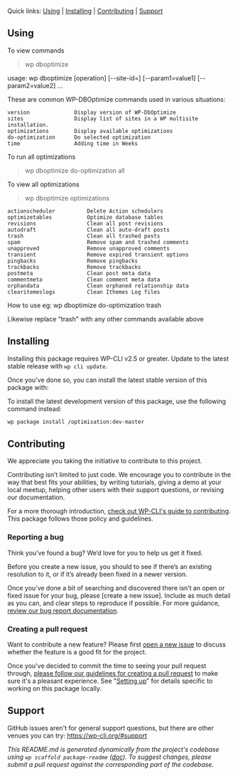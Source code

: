 

Quick links: [Using](#using) | [Installing](#installing) | [Contributing](#contributing) | [Support](#support)

## Using
To view commands

> wp dboptimize

usage: wp dboptimize <command> [operation] [--site-id=<site-id>] [--param1=value1] [--param2=value2] ...

These are common WP-DBOptimize commands used in various situations:

    version              Display version of WP-DbOptimize
    sites                Display list of sites in a WP multisite installation.
    optimizations        Display available optimizations
    do-optimization      Do selected optimization
    time                 Adding time in Weeks

To run all optimizations
> wp dboptimize do-optimization all

To view all optimizations

> wp dboptimize optimizations

    actionscheduler          Delete Action schedulers
    optimizetables           Optimize database tables
    revisions                Clean all post revisions
    autodraft                Clean all auto-draft posts
    trash                    Clean all trashed posts
    spam                     Remove spam and trashed comments
    unapproved               Remove unapproved comments
    transient                Remove expired transient options
    pingbacks                Remove pingbacks
    trackbacks               Remove trackbacks
    postmeta                 Clean post meta data
    commentmeta              Clean comment meta data
    orphandata               Clean orphaned relationship data
    clearitemeslogs          Clean Ithemes Log files
    



How to use
eg:
wp dboptimize do-optimization trash

Likewise replace "trash" with any other commands available above

## Installing

Installing this package requires WP-CLI v2.5 or greater. Update to the latest stable release with `wp cli update`.

Once you've done so, you can install the latest stable version of this package with:

To install the latest development version of this package, use the following command instead:

```bash
wp package install /optimisation:dev-master
```

## Contributing

We appreciate you taking the initiative to contribute to this project.

Contributing isn’t limited to just code. We encourage you to contribute in the way that best fits your abilities, by writing tutorials, giving a demo at your local meetup, helping other users with their support questions, or revising our documentation.

For a more thorough introduction, [check out WP-CLI's guide to contributing](https://make.wordpress.org/cli/handbook/contributing/). This package follows those policy and guidelines.

### Reporting a bug

Think you’ve found a bug? We’d love for you to help us get it fixed.

Before you create a new issue, you should to see if there’s an existing resolution to it, or if it’s already been fixed in a newer version.

Once you’ve done a bit of searching and discovered there isn’t an open or fixed issue for your bug, please [create a new issue]. Include as much detail as you can, and clear steps to reproduce if possible. For more guidance, [review our bug report documentation](https://make.wordpress.org/cli/handbook/bug-reports/).

### Creating a pull request

Want to contribute a new feature? Please first [open a new issue](https://github.com/) to discuss whether the feature is a good fit for the project.

Once you've decided to commit the time to seeing your pull request through, [please follow our guidelines for creating a pull request](https://make.wordpress.org/cli/handbook/pull-requests/) to make sure it's a pleasant experience. See "[Setting up](https://make.wordpress.org/cli/handbook/pull-requests/#setting-up)" for details specific to working on this package locally.

## Support

GitHub issues aren't for general support questions, but there are other venues you can try: https://wp-cli.org/#support


*This README.md is generated dynamically from the project's codebase using `wp scaffold package-readme` ([doc](https://github.com/wp-cli/scaffold-package-command#wp-scaffold-package-readme)). To suggest changes, please submit a pull request against the corresponding part of the codebase.*
